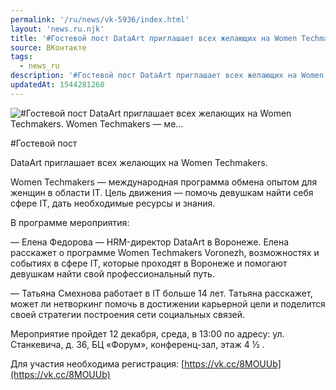 ```yaml
---
permalink: '/ru/news/vk-5936/index.html'
layout: 'news.ru.njk'
title: '#Гостевой пост DataArt приглашает всех желающих на Women Techmakers. Women Techmakers — ме'
source: ВКонтакте
tags:
  - news_ru
description: '#Гостевой пост DataArt приглашает всех желающих на Women Techmakers. Women Techmakers — ме…'
updatedAt: 1544281260
---
```

![#Гостевой пост DataArt приглашает всех желающих на Women Techmakers. Women Techmakers — ме…](https://sun9-67.userapi.com/impf/c852220/v852220365/6042d/IxSL2JKHmRA.jpg?size=798x481&quality=96&proxy=1&sign=d6e6d892278e4721cfc69cedf7314c65&c_uniq_tag=8Nu0oL7iEoT2Ne1A_0vUdxiI-mPaCOx8mREUVuTCrFM&type=album)

#Гостевой пост

DataArt приглашает всех желающих на Women Techmakers.

Women Techmakers — международная программа обмена опытом для женщин в области IT. Цель движения — помочь девушкам найти себя сфере IT, дать необходимые ресурсы и знания.

В программе мероприятия:

— Елена Федорова — HRM-директор DataArt в Воронеже. Елена расскажет о программе Women Techmakers Voronezh, возможностях и событиях в сфере IT, которые проходят в Воронеже и помогают девушкам найти свой профессиональный путь.

— Татьяна Смехнова работает в IT больше 14 лет. Татьяна расскажет, может ли нетворкинг помочь в достижении карьерной цели и поделится своей стратегии построения сети социальных связей.

Мероприятие пройдет 12 декабря, среда, в 13:00 по адресу: ул. Станкевича, д. 36, БЦ «Форум», конференц-зал, этаж 4 ½ .

Для участия необходима регистрация: [https://vk.cc/8MOUUb](https://vk.cc/8MOUUb)
